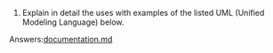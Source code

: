 1. Explain in detail the uses with examples of the listed UML (Unified Modeling Language) below.	

Answers:[documentation.md](https://github.com/CalvinOlha/Final-Exam/blob/main/documentation.md)

